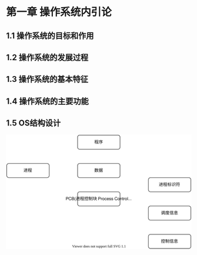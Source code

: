 # 第一章 操作系统内引论
## 1.1 操作系统的目标和作用
## 1.2 操作系统的发展过程
## 1.3 操作系统的基本特征
## 1.4 操作系统的主要功能
## 1.5 OS结构设计

<img src="https://github.com/zxpbenson/notebook/blob/master/image/readingbook/0001/demo.svg"/>



